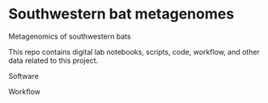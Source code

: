 # Southwestern bat metagenomes
Metagenomics of southwestern bats

This repo contains digital lab notebooks, scripts, code, workflow, and other data related to this project.

Software

Workflow

